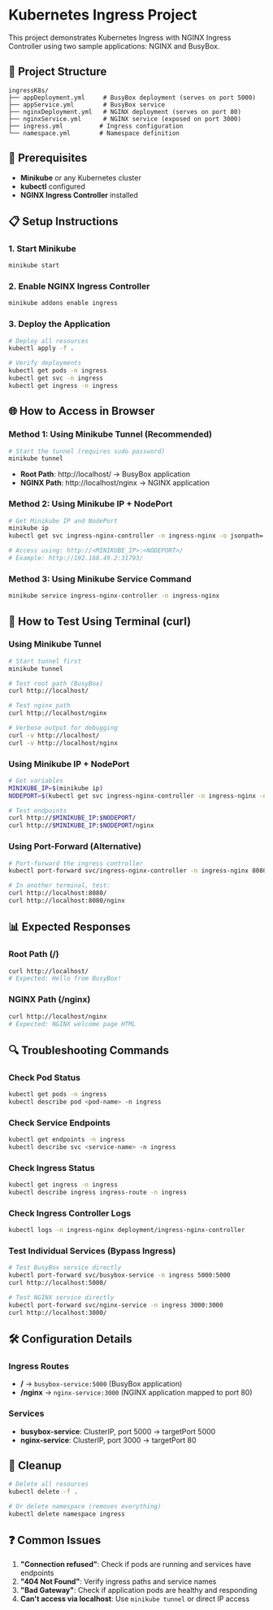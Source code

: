# Kubernetes Ingress Project

This project demonstrates Kubernetes Ingress with NGINX Ingress Controller using two sample applications: NGINX and BusyBox.

## 📁 Project Structure

```
ingressK8s/
├── appDeployment.yml     # BusyBox deployment (serves on port 5000)
├── appService.yml        # BusyBox service
├── nginxDeployment.yml   # NGINX deployment (serves on port 80)
├── nginxService.yml      # NGINX service (exposed on port 3000)
├── ingress.yml          # Ingress configuration
└── namespace.yml        # Namespace definition
```

## 🚀 Prerequisites

- **Minikube** or any Kubernetes cluster
- **kubectl** configured
- **NGINX Ingress Controller** installed

## 📋 Setup Instructions

### 1. Start Minikube
```bash
minikube start
```

### 2. Enable NGINX Ingress Controller
```bash
minikube addons enable ingress
```

### 3. Deploy the Application
```bash
# Deploy all resources
kubectl apply -f .

# Verify deployments
kubectl get pods -n ingress
kubectl get svc -n ingress
kubectl get ingress -n ingress
```

## 🌐 How to Access in Browser

### Method 1: Using Minikube Tunnel (Recommended)
```bash
# Start the tunnel (requires sudo password)
minikube tunnel
```
- **Root Path**: http://localhost/ → BusyBox application
- **NGINX Path**: http://localhost/nginx → NGINX application

### Method 2: Using Minikube IP + NodePort
```bash
# Get Minikube IP and NodePort
minikube ip
kubectl get svc ingress-nginx-controller -n ingress-nginx -o jsonpath='{.spec.ports[0].nodePort}'

# Access using: http://<MINIKUBE_IP>:<NODEPORT>/
# Example: http://192.168.49.2:31793/
```

### Method 3: Using Minikube Service Command
```bash
minikube service ingress-nginx-controller -n ingress-nginx
```

## 🔧 How to Test Using Terminal (curl)

### Using Minikube Tunnel
```bash
# Start tunnel first
minikube tunnel

# Test root path (BusyBox)
curl http://localhost/

# Test nginx path
curl http://localhost/nginx

# Verbose output for debugging
curl -v http://localhost/
curl -v http://localhost/nginx
```

### Using Minikube IP + NodePort
```bash
# Get variables
MINIKUBE_IP=$(minikube ip)
NODEPORT=$(kubectl get svc ingress-nginx-controller -n ingress-nginx -o jsonpath='{.spec.ports[0].nodePort}')

# Test endpoints
curl http://$MINIKUBE_IP:$NODEPORT/
curl http://$MINIKUBE_IP:$NODEPORT/nginx
```

### Using Port-Forward (Alternative)
```bash
# Port-forward the ingress controller
kubectl port-forward svc/ingress-nginx-controller -n ingress-nginx 8080:80

# In another terminal, test:
curl http://localhost:8080/
curl http://localhost:8080/nginx
```

## 📊 Expected Responses

### Root Path (/)
```bash
curl http://localhost/
# Expected: Hello from BusyBox!
```

### NGINX Path (/nginx)
```bash
curl http://localhost/nginx
# Expected: NGINX welcome page HTML
```

## 🔍 Troubleshooting Commands

### Check Pod Status
```bash
kubectl get pods -n ingress
kubectl describe pod <pod-name> -n ingress
```

### Check Service Endpoints
```bash
kubectl get endpoints -n ingress
kubectl describe svc <service-name> -n ingress
```

### Check Ingress Status
```bash
kubectl get ingress -n ingress
kubectl describe ingress ingress-route -n ingress
```

### Check Ingress Controller Logs
```bash
kubectl logs -n ingress-nginx deployment/ingress-nginx-controller
```

### Test Individual Services (Bypass Ingress)
```bash
# Test BusyBox service directly
kubectl port-forward svc/busybox-service -n ingress 5000:5000
curl http://localhost:5000/

# Test NGINX service directly
kubectl port-forward svc/nginx-service -n ingress 3000:3000
curl http://localhost:3000/
```

## 🛠️ Configuration Details

### Ingress Routes
- **/** → `busybox-service:5000` (BusyBox application)
- **/nginx** → `nginx-service:3000` (NGINX application mapped to port 80)

### Services
- **busybox-service**: ClusterIP, port 5000 → targetPort 5000
- **nginx-service**: ClusterIP, port 3000 → targetPort 80

## 🧹 Cleanup

```bash
# Delete all resources
kubectl delete -f .

# Or delete namespace (removes everything)
kubectl delete namespace ingress
```

## ❓ Common Issues

1. **"Connection refused"**: Check if pods are running and services have endpoints
2. **"404 Not Found"**: Verify ingress paths and service names
3. **"Bad Gateway"**: Check if application pods are healthy and responding
4. **Can't access via localhost**: Use `minikube tunnel` or direct IP access

